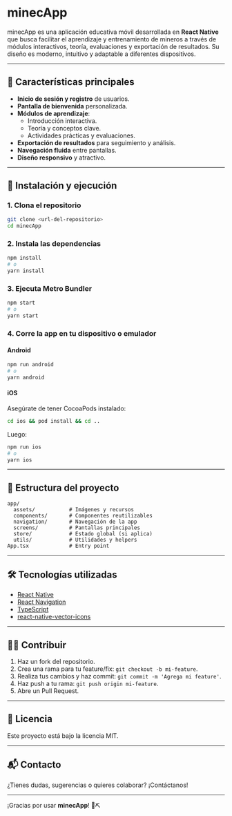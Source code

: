 # minecApp

minecApp es una aplicación educativa móvil desarrollada en **React Native** que busca facilitar el aprendizaje y entrenamiento de mineros a través de módulos interactivos, teoría, evaluaciones y exportación de resultados. Su diseño es moderno, intuitivo y adaptable a diferentes dispositivos.

---

## 🚀 Características principales

- **Inicio de sesión y registro** de usuarios.
- **Pantalla de bienvenida** personalizada.
- **Módulos de aprendizaje**:
  - Introducción interactiva.
  - Teoría y conceptos clave.
  - Actividades prácticas y evaluaciones.
- **Exportación de resultados** para seguimiento y análisis.
- **Navegación fluida** entre pantallas.
- **Diseño responsivo** y atractivo.

---

## 📱 Instalación y ejecución

### 1. Clona el repositorio

```sh
git clone <url-del-repositorio>
cd minecApp
```

### 2. Instala las dependencias

```sh
npm install
# o
yarn install
```

### 3. Ejecuta Metro Bundler

```sh
npm start
# o
yarn start
```

### 4. Corre la app en tu dispositivo o emulador

#### Android
```sh
npm run android
# o
yarn android
```

#### iOS
Asegúrate de tener CocoaPods instalado:
```sh
cd ios && pod install && cd ..
```
Luego:
```sh
npm run ios
# o
yarn ios
```

---

## 🧩 Estructura del proyecto

```
app/
  assets/           # Imágenes y recursos
  components/       # Componentes reutilizables
  navigation/       # Navegación de la app
  screens/          # Pantallas principales
  store/            # Estado global (si aplica)
  utils/            # Utilidades y helpers
App.tsx             # Entry point
```

---

## 🛠️ Tecnologías utilizadas

- [React Native](https://reactnative.dev/)
- [React Navigation](https://reactnavigation.org/)
- [TypeScript](https://www.typescriptlang.org/)
- [react-native-vector-icons](https://github.com/oblador/react-native-vector-icons)

---

## 👨‍💻 Contribuir

1. Haz un fork del repositorio.
2. Crea una rama para tu feature/fix: `git checkout -b mi-feature`.
3. Realiza tus cambios y haz commit: `git commit -m 'Agrega mi feature'`.
4. Haz push a tu rama: `git push origin mi-feature`.
5. Abre un Pull Request.

---

## 📄 Licencia

Este proyecto está bajo la licencia MIT.

---

## 📬 Contacto

¿Tienes dudas, sugerencias o quieres colaborar? ¡Contáctanos!

---

¡Gracias por usar **minecApp**! 🚀⛏️
